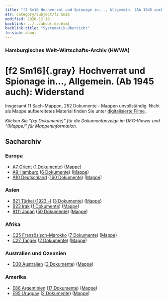 ```yaml
---
title: "f2 Sm16 Hochverrat und Spionage in..., Allgemein. (Ab 1945 auch): Widerstand"
etr: category/subject/f2 Sm16
modified: 2020-12-18
backlink: ../../about.de.html
backlink-title: "Systematik-Übersicht"
fn-stub: about
---
```


### Hamburgisches Welt-Wirtschafts-Archiv (HWWA)
# [f2 Sm16]{.gray}&#8201; Hochverrat und Spionage in..., Allgemein. (Ab 1945 auch): Widerstand&#160; 




Insgesamt 11 Sach-Mappen, 252 Dokumente - Mappen unvollständig.
Nicht als Mappe aufbereitetes Material finden Sie unter [digitalisierte Filme](/film/h1_sh).

_Klicken Sie "(xy Dokumente)" für die Dokumentanzeige im DFG-Viewer und "(Mappe)" für Mappeninformation._

## Sacharchiv




### Europa

- [A7 Orient](../../../geo/about.de.html#A7) (<a href="https://dfg-viewer.de/show/?tx_dlf[id]=https://pm20.zbw.eu/mets/sh/1409xx/140902/1443xx/144301/public.mets.de.xml" target="_blank">1 Dokumente</a>) ([Mappe](http://purl.org/pressemappe20/folder/sh/140902,144301))
- [A9 Hamburg](../../../geo/about.de.html#A9) (<a href="https://dfg-viewer.de/show/?tx_dlf[id]=https://pm20.zbw.eu/mets/sh/1409xx/140905/1443xx/144301/public.mets.de.xml" target="_blank">6 Dokumente</a>) ([Mappe](http://purl.org/pressemappe20/folder/sh/140905,144301))
- [A10 Deutschland](../../../geo/about.de.html#A10) (<a href="https://dfg-viewer.de/show/?tx_dlf[id]=https://pm20.zbw.eu/mets/sh/1261xx/126128/1443xx/144301/public.mets.de.xml" target="_blank">160 Dokumente</a>) ([Mappe](http://purl.org/pressemappe20/folder/sh/126128,144301))

### Asien

- [B21 Türkei (1923 -)](../../../geo/about.de.html#B21) (<a href="https://dfg-viewer.de/show/?tx_dlf[id]=https://pm20.zbw.eu/mets/sh/1411xx/141111/1443xx/144301/public.mets.de.xml" target="_blank">3 Dokumente</a>) ([Mappe](http://purl.org/pressemappe20/folder/sh/141111,144301))
- [B23 Irak](../../../geo/about.de.html#B23) (<a href="https://dfg-viewer.de/show/?tx_dlf[id]=https://pm20.zbw.eu/mets/sh/1411xx/141113/1443xx/144301/public.mets.de.xml" target="_blank">1 Dokumente</a>) ([Mappe](http://purl.org/pressemappe20/folder/sh/141113,144301))
- [B111 Japan](../../../geo/about.de.html#B111) (<a href="https://dfg-viewer.de/show/?tx_dlf[id]=https://pm20.zbw.eu/mets/sh/1412xx/141272/1443xx/144301/public.mets.de.xml" target="_blank">50 Dokumente</a>) ([Mappe](http://purl.org/pressemappe20/folder/sh/141272,144301))

### Afrika

- [C25 Französisch-Marokko](../../../geo/about.de.html#C25) (<a href="https://dfg-viewer.de/show/?tx_dlf[id]=https://pm20.zbw.eu/mets/sh/1413xx/141358/1443xx/144301/public.mets.de.xml" target="_blank">7 Dokumente</a>) ([Mappe](http://purl.org/pressemappe20/folder/sh/141358,144301))
- [C27 Tanger](../../../geo/about.de.html#C27) (<a href="https://dfg-viewer.de/show/?tx_dlf[id]=https://pm20.zbw.eu/mets/sh/1413xx/141360/1443xx/144301/public.mets.de.xml" target="_blank">2 Dokumente</a>) ([Mappe](http://purl.org/pressemappe20/folder/sh/141360,144301))

### Australien und Ozeanien

- [D30 Australien](../../../geo/about.de.html#D30) (<a href="https://dfg-viewer.de/show/?tx_dlf[id]=https://pm20.zbw.eu/mets/sh/1416xx/141621/1443xx/144301/public.mets.de.xml" target="_blank">3 Dokumente</a>) ([Mappe](http://purl.org/pressemappe20/folder/sh/141621,144301))

### Amerika

- [E86 Argentinien](../../../geo/about.de.html#E86) (<a href="https://dfg-viewer.de/show/?tx_dlf[id]=https://pm20.zbw.eu/mets/sh/1416xx/141692/1443xx/144301/public.mets.de.xml" target="_blank">17 Dokumente</a>) ([Mappe](http://purl.org/pressemappe20/folder/sh/141692,144301))
- [E95 Uruguay](../../../geo/about.de.html#E95) (<a href="https://dfg-viewer.de/show/?tx_dlf[id]=https://pm20.zbw.eu/mets/sh/1416xx/141695/1443xx/144301/public.mets.de.xml" target="_blank">2 Dokumente</a>) ([Mappe](http://purl.org/pressemappe20/folder/sh/141695,144301))


